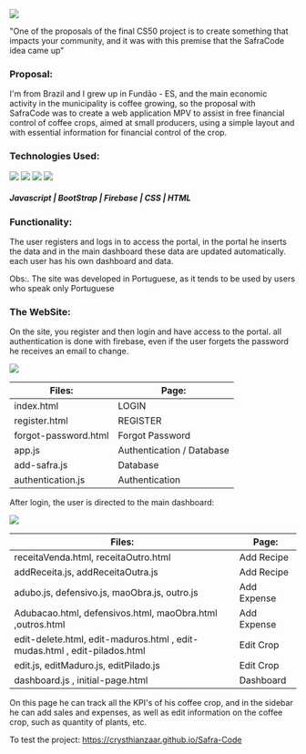 ![](https://i.imgur.com/jjJ0t5p.png)

"One of the proposals of the final CS50 project is to create something that impacts your community, and it was with this premise that the SafraCode idea came up"

### Proposal:


I'm from Brazil and I grew up in Fundão - ES, and the main economic activity in the municipality is coffee growing, so the proposal with SafraCode was to create a web application MPV to assist in free financial control of coffee crops, aimed at small producers, using a simple layout and with essential information for financial control of the crop.

### Technologies Used:
![](https://icon-icons.com/icons2/2108/PNG/48/javascript_icon_130900.png) ![](https://icon-icons.com/icons2/2248/PNG/48/bootstrap_icon_135870.png)  ![](https://icon-icons.com/icons2/691/PNG/48/google_firebase_icon-icons.com_61474.png)  ![](https://icon-icons.com/icons2/512/PNG/48/html5-01_icon-icons.com_50875.png)  
##### Javascript | BootStrap | Firebase | CSS | HTML


### Functionality:

The user registers and logs in to access the portal, in the portal he inserts the data and in the main dashboard these data are updated automatically. each user has his own dashboard and data.

Obs:. The site was developed in Portuguese, as it tends to be used by users who speak only Portuguese

### The WebSite:
On the site, you register and then login and have access to the portal.
all authentication is done with firebase, even if the user forgets the password he receives an email to change.

![](https://i.ibb.co/sFYF9cH/site1.png)  



| Files:      | Page: |
| ------------- | ------------------------------ |
| index.html  | LOGIN |
| register.html     |   REGISTER |
| forgot-password.html      |    Forgot Password |
| app.js      | Authentication / Database    |
| add-safra.js    |  Database  |
|authentication.js | Authentication |


After login, the user is directed to the main dashboard:

![](https://i.ibb.co/gDxQB7F/site2.png) 

| Files:      | Page: |
| ------------- | ------------------------------ |
| receitaVenda.html, receitaOutro.html  | Add Recipe |
| addReceita.js, addReceitaOutra.js | Add Recipe |
|  adubo.js, defensivo.js, maoObra.js, outro.js      |   Add Expense |
| Adubacao.html, defensivos.html, maoObra.html ,outros.html      |    Add Expense |
| edit-delete.html, edit-maduros.html , edit-mudas.html , edit-pilados.html     | Edit Crop |
| edit.js, editMaduro.js, editPilado.js     |  Edit Crop   |
| dashboard.js , initial-page.html | Dashboard |

On this page he can track all the KPI's of his coffee crop, and in the sidebar he can add sales and expenses, as well as edit information on the coffee crop, such as quantity of plants, etc.



To test the project: https://crysthianzaar.github.io/Safra-Code


